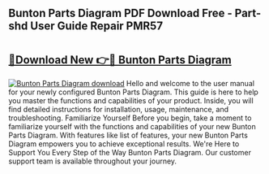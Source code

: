 ## Bunton Parts Diagram PDF Download Free - Part-shd User Guide Repair PMR57

# <h2><a href="http://dfkqrnn.blite.top/?on=Bunton+Parts+Diagram">🔗Download New 👉🔴 Bunton Parts Diagram</a></h2>

[![Bunton Parts Diagram download](https://i.imgur.com/lujVjoI.png)](http://dfkqrnn.blite.top/?on=Bunton+Parts+Diagram)
Hello and welcome to the user manual for your newly configured Bunton Parts Diagram. This guide is here to help you master the functions and capabilities of your product. Inside, you will find detailed instructions for installation, usage, maintenance, and troubleshooting. Familiarize Yourself Before you begin, take a moment to familiarize yourself with the functions and capabilities of your new Bunton Parts Diagram. With features like list of features, your new Bunton Parts Diagram empowers you to achieve exceptional results. We're Here to Support You Every Step of the Way Bunton Parts Diagram. Our customer support team is available throughout your journey.

